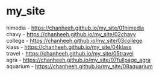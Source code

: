 # my_site
himedia - https://chanheeh.github.io/my_site/01himedia<br>
chavy - https://chanheeh.github.io/my_site/02chavy<br>
college - https://chanheeh.github.io/my_site/03college<br>
klass - https://chanheeh.github.io/my_site/04klass<br>
travel - https://chanheeh.github.io/my_site/05travel<br>
agra - https://chanheeh.github.io/my_site/07fullpage_agra<br>
aquarium - https://chanheeh.github.io/my_site/08aquarium

